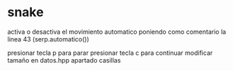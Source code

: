 # snake

activa o desactiva el movimiento automatico poniendo como comentario la linea 43 (serp.automatico())

presionar tecla p para parar
presionar tecla c para continuar
modificar tamaño en datos.hpp apartado casillas
